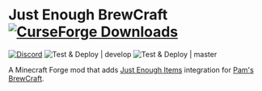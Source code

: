 # Just Enough BrewCraft [![CurseForge Downloads](http://cf.way2muchnoise.eu/full_350806_downloads.svg)](https://www.curseforge.com/minecraft/mc-mods/just-enough-brewcraft)
[![Discord](https://img.shields.io/discord/136085738151346176?color=7289DA&logo=discord&logoColor=white)](https://discord.gg/tkDUmpQ)
![Test & Deploy | develop](https://github.com/pearxteam/just-enough-brewcraft/workflows/Test%20&%20Deploy%20%7C%20develop/badge.svg?branch=1.12-develop)
![Test & Deploy | master](https://github.com/pearxteam/just-enough-brewcraft/workflows/Test%20&%20Deploy%20%7C%20master/badge.svg?branch=1.12-master)

A Minecraft Forge mod that adds [Just Enough Items](https://github.com/mezz/JustEnoughItems) integration for [Pam's BrewCraft](https://github.com/MatrexsVigil/brewcraft).